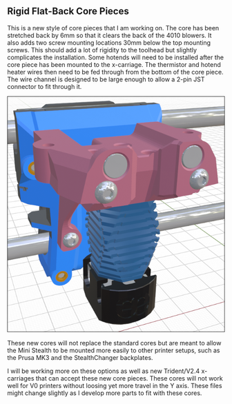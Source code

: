 ## Rigid Flat-Back Core Pieces

This is a new style of core pieces that I am working on. The core has been stretched back by 6mm so that it clears the back of the 4010 blowers. It also adds two screw mounting locations 30mm below the top mounting screws. This should add a lot of rigidity to the toolhead but slightly complicates the installation. Some hotends will need to be installed after the core piece has been mounted to the x-carriage. The thermistor and hotend heater wires then need to be fed through from the bottom of the core piece. The wire channel is designed to be large enough to allow a 2-pin JST connector to fit through it.

![Example Prusa Backplate](../../../../Common_Parts/Prusa_x-carriages/Prusa_Front_Assembled.png)

These new cores will not replace the standard cores but are meant to allow the Mini Stealth to be mounted more easily to other printer setups, such as the Prusa MK3 and the StealthChanger backplates.

I will be working more on these options as well as new Trident/V2.4 x-carriages that can accept these new core pieces. These cores will not work well for V0 printers without loosing yet more travel in the Y axis. These files might change slightly as I develop more parts to fit with these cores.
